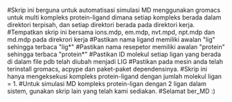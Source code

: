 #Skrip ini berguna untuk automatisasi simulasi MD menggunakan gromacs untuk multi kompleks protein-ligand dimana setiap kompleks berada dalam direktori terpisah, dan setiap direktori berada pada direktori kerja.
#Tempatkan skrip ini bersama ions.mdp, em.mdp, nvt.mpd, npt.mdp dan md.mdp pada direkrori kerja
#Pastikan nama ligand memiliki awalan "lig" sehingga terbaca "lig*"
#Pastikan nama resepetor memiliki awalan "protein" sehingga terbaca "protein*"
#Pastikan ID molekul setiap ligan yang berada di dalam file pdb telah diubah menjadi LIG
#Pastikan pada mesin anda telah terinstall gromacs, acpype dan paket-paket dependensinya.
#Skrip ini hanya mengeksekusi kompleks protein-ligand dengan jumlah molekul ligan = 1. 
#Untuk simulasi MD kompleks protein-ligan dengan 2 ligan dalam sistem, gunakan skrip lain yang telah kami sediakan.
#Selamat ber_MD :)

